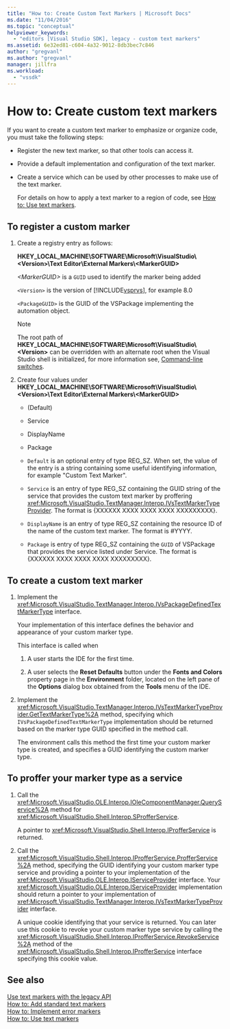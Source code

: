 ```yaml
---
title: "How to: Create Custom Text Markers | Microsoft Docs"
ms.date: "11/04/2016"
ms.topic: "conceptual"
helpviewer_keywords: 
  - "editors [Visual Studio SDK], legacy - custom text markers"
ms.assetid: 6e32ed81-c604-4a32-9012-8db3bec7c846
author: "gregvanl"
ms.author: "gregvanl"
manager: jillfra
ms.workload: 
  - "vssdk"
---
```

# How to: Create custom text markers
If you want to create a custom text marker to emphasize or organize code, you must take the following steps:  
  
- Register the new text marker, so that other tools can access it.  
  
- Provide a default implementation and configuration of the text marker.  
  
- Create a service which can be used by other processes to make use of the text marker.  
  
  For details on how to apply a text marker to a region of code, see [How to: Use text markers](../extensibility/how-to-use-text-markers.md).  
  
## To register a custom marker  
  
1. Create a registry entry as follows:  
  
    **HKEY_LOCAL_MACHINE\SOFTWARE\Microsoft\VisualStudio\\\<Version>\Text Editor\External Markers\\\<MarkerGUID>**  
  
    *\<MarkerGUID>* is a `GUID` used to identify the marker being added  
  
    `<Version>` is the version of [!INCLUDE[vsprvs](../code-quality/includes/vsprvs_md.md)], for example 8.0  
  
    `<PackageGUID>` is the GUID of the VSPackage implementing the automation object.  
  
   > [!NOTE]
   >  The root path of **HKEY_LOCAL_MACHINE\SOFTWARE\Microsoft\VisualStudio\\\<Version>** can be overridden with an alternate root when the Visual Studio shell is initialized, for more information see, [Command-line switches](../extensibility/command-line-switches-visual-studio-sdk.md).  
  
2. Create four values under **HKEY_LOCAL_MACHINE\SOFTWARE\Microsoft\VisualStudio\\\<Version>\Text Editor\External Markers\\\<MarkerGUID>**  
  
   -   (Default)  
  
   -   Service  
  
   -   DisplayName  
  
   -   Package  
  
   -   `Default` is an optional entry of type REG_SZ. When set, the value of the entry is a string containing some useful identifying information, for example "Custom Text Marker".  
  
   -   `Service` is an entry of type REG_SZ containing the GUID string of the service that provides the custom text marker by proffering <xref:Microsoft.VisualStudio.TextManager.Interop.IVsTextMarkerTypeProvider>. The format is {XXXXXX XXXX XXXX XXXX XXXXXXXXX}.  
  
   -   `DisplayName` is an entry of type REG_SZ containing the resource ID of the name of the custom text marker. The format is #YYYY.  
  
   -   `Package` is entry of type REG_SZ containing the `GUID` of VSPackage that provides the service listed under Service. The format is {XXXXXX XXXX XXXX XXXX XXXXXXXXX}.  
  
## To create a custom text marker  
  
1.  Implement the <xref:Microsoft.VisualStudio.TextManager.Interop.IVsPackageDefinedTextMarkerType> interface.  
  
     Your implementation of this interface defines the behavior and appearance of your custom marker type.  
  
     This interface is called when  
  
    1.  A user starts the IDE for the first time.  
  
    2.  A user selects the **Reset Defaults** button under the **Fonts and Colors** property page in the **Environment** folder, located on the left pane of the **Options** dialog box obtained from the **Tools** menu of the IDE.  
  
2.  Implement the <xref:Microsoft.VisualStudio.TextManager.Interop.IVsTextMarkerTypeProvider.GetTextMarkerType%2A> method, specifying which `IVsPackageDefinedTextMarkerType` implementation should be returned based on the marker type GUID specified in the method call.  
  
     The environment calls this method the first time your custom marker type is created, and specifies a GUID identifying the custom marker type.  
  
## To proffer your marker type as a service  
  
1.  Call the <xref:Microsoft.VisualStudio.OLE.Interop.IOleComponentManager.QueryService%2A> method for <xref:Microsoft.VisualStudio.Shell.Interop.SProfferService>.  
  
     A pointer to <xref:Microsoft.VisualStudio.Shell.Interop.IProfferService> is returned.  
  
2.  Call the <xref:Microsoft.VisualStudio.Shell.Interop.IProfferService.ProfferService%2A> method, specifying the GUID identifying your custom marker type service and providing a pointer to your implementation of the <xref:Microsoft.VisualStudio.OLE.Interop.IServiceProvider> interface. Your <xref:Microsoft.VisualStudio.OLE.Interop.IServiceProvider> implementation should return a pointer to your implementation of <xref:Microsoft.VisualStudio.TextManager.Interop.IVsTextMarkerTypeProvider> interface.  
  
     A unique cookie identifying that your service is returned. You can later use this cookie to revoke your custom marker type service by calling the <xref:Microsoft.VisualStudio.Shell.Interop.IProfferService.RevokeService%2A> method of the <xref:Microsoft.VisualStudio.Shell.Interop.IProfferService> interface specifying this cookie value.  
  
## See also  
 [Use text markers with the legacy API](../extensibility/using-text-markers-with-the-legacy-api.md)   
 [How to: Add standard text markers](../extensibility/how-to-add-standard-text-markers.md)   
 [How to: Implement error markers](../extensibility/how-to-implement-error-markers.md)   
 [How to: Use text markers](../extensibility/how-to-use-text-markers.md)
